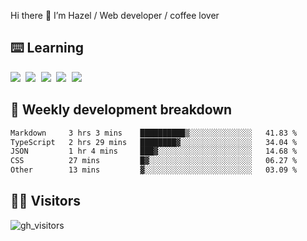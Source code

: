 
Hi there 👋 I’m Hazel / Web developer / coffee lover

## ⌨️ Learning

<samp>
 <a href="https://github.com/vuejs/core"><img src="https://api.iconify.design/logos:vue.svg" /></a>
  <a href="https://github.com/vuejs/core"><img src="https://api.iconify.design/logos:react.svg" /></a>
  <a href="https://github.com/vitejs/vite"><img src="https://api.iconify.design/logos:vitejs.svg" /></a>
  <a href="https://github.com/microsoft/TypeScript"><img src="https://api.iconify.design/logos:typescript-icon.svg" /></a> 
  <a href="https://github.com/unocss/unocss"><img src="https://api.iconify.design/logos:unocss.svg" /></a>
  

</samp>


## 🦀 Weekly development breakdown

<!--START_SECTION:waka-->

```txt
Markdown     3 hrs 3 mins    ██████████▒░░░░░░░░░░░░░░   41.83 %
TypeScript   2 hrs 29 mins   ████████▓░░░░░░░░░░░░░░░░   34.04 %
JSON         1 hr 4 mins     ███▓░░░░░░░░░░░░░░░░░░░░░   14.68 %
CSS          27 mins         █▓░░░░░░░░░░░░░░░░░░░░░░░   06.27 %
Other        13 mins         ▓░░░░░░░░░░░░░░░░░░░░░░░░   03.09 %
```

<!--END_SECTION:waka-->
## 👬🏻 Visitors

![gh_visitors](https://profile-counter.glitch.me/Hazel-Lin/count.svg)

